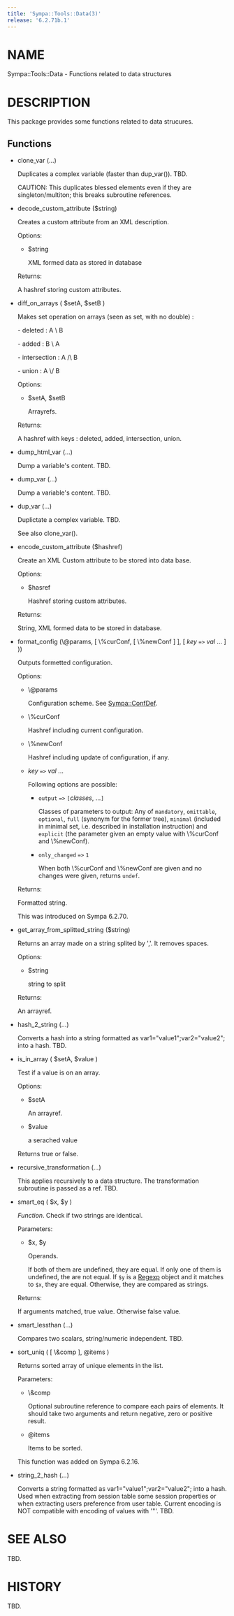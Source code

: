```yaml
---
title: 'Sympa::Tools::Data(3)'
release: '6.2.71b.1'
---
```


# NAME

Sympa::Tools::Data - Functions related to data structures

# DESCRIPTION

This package provides some functions related to data strucures.

## Functions

- clone\_var (...)

    Duplicates a complex variable (faster than dup\_var()).
    TBD.

    CAUTION:
    This duplicates blessed elements even if they are
    singleton/multiton; this breaks subroutine references.

- decode\_custom\_attribute ($string)

    Creates a custom attribute from an XML description.

    Options:

    - $string

        XML formed data as stored in database

    Returns:

    A hashref storing custom attributes.

- diff\_on\_arrays ( $setA, $setB )

    Makes set operation on arrays (seen as set, with no double) :

    \- deleted : A \\ B

    \- added : B \\ A

    \- intersection : A /\\ B

    \- union : A \\/ B

    Options:

    - $setA, $setB

        Arrayrefs.

    Returns:

    A hashref with keys :
    deleted, added, intersection, union.

- dump\_html\_var (...)

    Dump a variable's content.
    TBD.

- dump\_var (...)

    Dump a variable's content.
    TBD.

- dup\_var (...)

    Duplictate a complex variable.
    TBD.

    See also clone\_var().

- encode\_custom\_attribute ($hashref)

    Create an XML Custom attribute to be stored into data base.

    Options:

    - $hasref

        Hashref storing custom attributes.

    Returns:

    String, XML formed data to be stored in database.

- format\_config (\\@params, \[ \\%curConf, \[ \\%newConf \] \],
\[ _key_ `=>` _val_ ... \] ))

    Outputs formetted configuration.

    Options:

    - \\@params

        Configuration scheme.
        See [Sympa::ConfDef](./Sympa-ConfDef.3.md).

    - \\%curConf

        Hashref including current configuration.

    - \\%newConf

        Hashref including update of configuration, if any.

    - _key_ `=>` _val_ ...

        Following options are possible:

        - `output` `=>` `[`_classes_, ...`]`

            Classes of parameters to output: Any of
            `mandatory`, `omittable`, `optional`,
            `full` (synonym for the former tree), `minimal` (included in minimal set,
            i.e. described in installation instruction) and
            `explicit` (the parameter given an empty value with \\%curConf and \\%newConf).

        - `only_changed` `=>` `1`

            When both \\%curConf and \\%newConf are given and no changes were given,
            returns `undef`.

    Returns:

    Formatted string.

    This was introduced on Sympa 6.2.70.

- get\_array\_from\_splitted\_string ($string)

    Returns an array made on a string splited by ','.
    It removes spaces.

    Options:

    - $string

        string to split

    Returns:

    An arrayref.

- hash\_2\_string (...)

    Converts a hash into a string formatted as var1="value1";var2="value2"; into
    a hash.
    TBD.

- is\_in\_array ( $setA, $value )

    Test if a value is on an array.

    Options:

    - $setA

        An arrayref.

    - $value

        a serached value

    Returns true or false.

- recursive\_transformation (...)

    This applies recursively to a data structure.
    The transformation subroutine is passed as a ref.
    TBD.

- smart\_eq ( $x, $y )

    _Function_.
    Check if two strings are identical.

    Parameters:

    - $x, $y

        Operands.

        If both of them are undefined, they are equal.
        If only one of them is undefined, the are not equal.
        If `$y` is a [Regexp](https://metacpan.org/pod/Regexp) object and it matches to `$x`, they are equal.
        Otherwise, they are compared as strings.

    Returns:

    If arguments matched, true value.  Otherwise false value.

- smart\_lessthan (...)

    Compares two scalars, string/numeric independent.
    TBD.

- sort\_uniq ( \[ \\&comp \], @items )

    Returns sorted array of unique elements in the list.

    Parameters:

    - \\&comp

        Optional subroutine reference to compare each pairs of elements.
        It should take two arguments and return negative, zero or positive result.

    - @items

        Items to be sorted.

    This function was added on Sympa 6.2.16.

- string\_2\_hash (...)

    Converts a string formatted as var1="value1";var2="value2"; into a hash.
    Used when extracting from session table some session properties or when
    extracting users preference from user table.
    Current encoding is NOT compatible with encoding of values with '"'.
    TBD.

# SEE ALSO

TBD.

# HISTORY

TBD.
